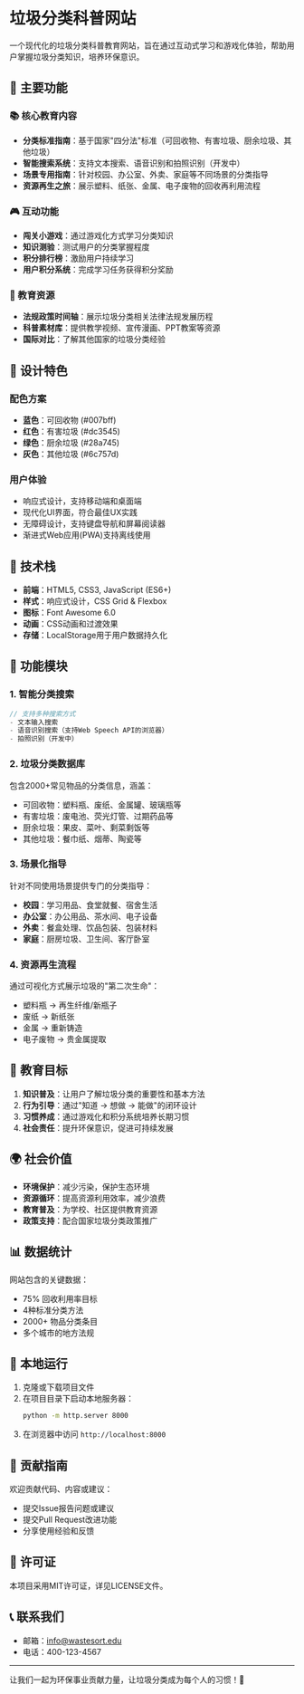 # 垃圾分类科普网站

一个现代化的垃圾分类科普教育网站，旨在通过互动式学习和游戏化体验，帮助用户掌握垃圾分类知识，培养环保意识。

## 🌟 主要功能

### 📚 核心教育内容
- **分类标准指南**：基于国家"四分法"标准（可回收物、有害垃圾、厨余垃圾、其他垃圾）
- **智能搜索系统**：支持文本搜索、语音识别和拍照识别（开发中）
- **场景专用指南**：针对校园、办公室、外卖、家庭等不同场景的分类指导
- **资源再生之旅**：展示塑料、纸张、金属、电子废物的回收再利用流程

### 🎮 互动功能
- **闯关小游戏**：通过游戏化方式学习分类知识
- **知识测验**：测试用户的分类掌握程度
- **积分排行榜**：激励用户持续学习
- **用户积分系统**：完成学习任务获得积分奖励

### 📖 教育资源
- **法规政策时间轴**：展示垃圾分类相关法律法规发展历程
- **科普素材库**：提供教学视频、宣传漫画、PPT教案等资源
- **国际对比**：了解其他国家的垃圾分类经验

## 🎨 设计特色

### 配色方案
- **蓝色**：可回收物 (#007bff)
- **红色**：有害垃圾 (#dc3545)
- **绿色**：厨余垃圾 (#28a745)
- **灰色**：其他垃圾 (#6c757d)

### 用户体验
- 响应式设计，支持移动端和桌面端
- 现代化UI界面，符合最佳UX实践
- 无障碍设计，支持键盘导航和屏幕阅读器
- 渐进式Web应用(PWA)支持离线使用

## 🚀 技术栈

- **前端**：HTML5, CSS3, JavaScript (ES6+)
- **样式**：响应式设计，CSS Grid & Flexbox
- **图标**：Font Awesome 6.0
- **动画**：CSS动画和过渡效果
- **存储**：LocalStorage用于用户数据持久化

## 📱 功能模块

### 1. 智能分类搜索
```javascript
// 支持多种搜索方式
- 文本输入搜索
- 语音识别搜索（支持Web Speech API的浏览器）
- 拍照识别（开发中）
```

### 2. 垃圾分类数据库
包含2000+常见物品的分类信息，涵盖：
- 可回收物：塑料瓶、废纸、金属罐、玻璃瓶等
- 有害垃圾：废电池、荧光灯管、过期药品等
- 厨余垃圾：果皮、菜叶、剩菜剩饭等
- 其他垃圾：餐巾纸、烟蒂、陶瓷等

### 3. 场景化指导
针对不同使用场景提供专门的分类指导：
- **校园**：学习用品、食堂就餐、宿舍生活
- **办公室**：办公用品、茶水间、电子设备
- **外卖**：餐盒处理、饮品包装、包装材料
- **家庭**：厨房垃圾、卫生间、客厅卧室

### 4. 资源再生流程
通过可视化方式展示垃圾的"第二次生命"：
- 塑料瓶 → 再生纤维/新瓶子
- 废纸 → 新纸张
- 金属 → 重新铸造
- 电子废物 → 贵金属提取

## 🎯 教育目标

1. **知识普及**：让用户了解垃圾分类的重要性和基本方法
2. **行为引导**：通过"知道 → 想做 → 能做"的闭环设计
3. **习惯养成**：通过游戏化和积分系统培养长期习惯
4. **社会责任**：提升环保意识，促进可持续发展

## 🌍 社会价值

- **环境保护**：减少污染，保护生态环境
- **资源循环**：提高资源利用效率，减少浪费
- **教育普及**：为学校、社区提供教育资源
- **政策支持**：配合国家垃圾分类政策推广

## 📊 数据统计

网站包含的关键数据：
- 75% 回收利用率目标
- 4种标准分类方法
- 2000+ 物品分类条目
- 多个城市的地方法规

## 🔧 本地运行

1. 克隆或下载项目文件
2. 在项目目录下启动本地服务器：
   ```bash
   python -m http.server 8000
   ```
3. 在浏览器中访问 `http://localhost:8000`

## 🤝 贡献指南

欢迎贡献代码、内容或建议：
- 提交Issue报告问题或建议
- 提交Pull Request改进功能
- 分享使用经验和反馈

## 📄 许可证

本项目采用MIT许可证，详见LICENSE文件。

## 📞 联系我们

- 邮箱：info@wastesort.edu
- 电话：400-123-4567

---

让我们一起为环保事业贡献力量，让垃圾分类成为每个人的习惯！🌱